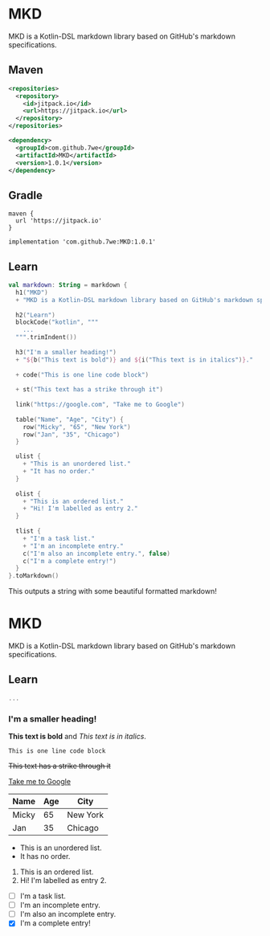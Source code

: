 # MKD
MKD is a Kotlin-DSL markdown library based on GitHub's markdown specifications.

## Maven
```xml
<repositories>
  <repository>
    <id>jitpack.io</id>
    <url>https://jitpack.io</url>
  </repository>
</repositories>
```

```xml
<dependency>
  <groupId>com.github.7we</groupId>
  <artifactId>MKD</artifactId>
  <version>1.0.1</version>
</dependency>
```

## Gradle
```
maven {
  url 'https://jitpack.io'
}
```

```
implementation 'com.github.7we:MKD:1.0.1'
```

## Learn
```kotlin
val markdown: String = markdown {
  h1("MKD")
  + "MKD is a Kotlin-DSL markdown library based on GitHub's markdown specifications."
  
  h2("Learn")
  blockCode("kotlin", """
    ...
  """.trimIndent())
  
  h3("I'm a smaller heading!")
  + "${b("This text is bold")} and ${i("This text is in italics")}."
  
  + code("This is one line code block")
  
  + st("This text has a strike through it")
  
  link("https://google.com", "Take me to Google")
  
  table("Name", "Age", "City") {
    row("Micky", "65", "New York")
    row("Jan", "35", "Chicago")
  }

  ulist {
    + "This is an unordered list."
    + "It has no order."
  }
  
  olist {
    + "This is an ordered list."
    + "Hi! I'm labelled as entry 2."
  }
  
  tlist {
    + "I'm a task list."
    + "I'm an incomplete entry."
    c("I'm also an incomplete entry.", false)
    c("I'm a complete entry!")
  }
}.toMarkdown()
```

This outputs a string with some beautiful formatted markdown!

# MKD

MKD is a Kotlin-DSL markdown library based on GitHub's markdown specifications.

## Learn

```kotlin
...
```

### I'm a smaller heading!

**This text is bold** and *This text is in italics*.

`This is one line code block`

~~This text has a strike through it~~

[Take me to Google](https://google.com)

Name | Age | City
---- | --- | ----
Micky | 65 | New York
Jan | 35 | Chicago

- This is an unordered list.
- It has no order.

1. This is an ordered list.
1. Hi! I'm labelled as entry 2.

- [ ] I'm a task list.
- [ ] I'm an incomplete entry.
- [ ] I'm also an incomplete entry.
- [x] I'm a complete entry!
